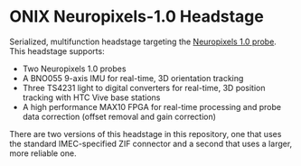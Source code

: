 # ONIX Neuropixels-1.0 Headstage
Serialized, multifunction headstage targeting the [Neuropixels 1.0
probe](https://www.neuropixels.org/probe). This headstage supports:

- Two Neuropixels 1.0 probes
- A BNO055 9-axis IMU for real-time, 3D orientation tracking
- Three TS4231 light to digital converters for real-time, 3D position tracking
  with HTC Vive base stations
- A high performance MAX10 FPGA for real-time processing and probe data
  correction (offset removal and gain correction)

There are two versions of this headstage in this repository, one that uses the
standard IMEC-specified ZIF connector and a second that uses a larger, more
reliable one.
